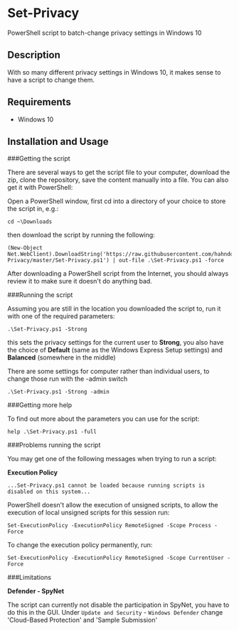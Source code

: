 # Set-Privacy
PowerShell script to batch-change privacy settings in Windows 10

## Description

With so many different privacy settings in Windows 10, it makes sense to have a script to change them.

## Requirements

- Windows 10

## Installation and Usage

###Getting the script

There are several ways to get the script file to your computer, download the zip, clone the repository, save the content manually into a file. 
You can also get it with PowerShell:

Open a PowerShell window, first cd into a directory of your choice to store the script in, e.g.:

	cd ~\Downloads

then download the script by running the following:

	(New-Object Net.WebClient).DownloadString('https://raw.githubusercontent.com/hahndorf/Set-Privacy/master/Set-Privacy.ps1') | out-file .\Set-Privacy.ps1 -force 

After downloading a PowerShell script from the Internet, you should always review it to make sure it doesn't do anything bad.

###Running the script

Assuming you are still in the location you downloaded the script to, run it with one of the required parameters:

    .\Set-Privacy.ps1 -Strong

this sets the privacy settings for the current user to **Strong**, you also have the choice of **Default** (same as the Windows Express Setup settings) and **Balanced** (somewhere in the middle)

There are some settings for computer rather than individual users, to change those run with the -admin switch

    .\Set-Privacy.ps1 -Strong -admin

###Getting more help

To find out more about the parameters you can use for the script:

    help .\Set-Privacy.ps1 -full

###Problems running the script

You may get one of the following messages when trying to run a script:

**Execution Policy**

    ...Set-Privacy.ps1 cannot be loaded because running scripts is disabled on this system...

PowerShell doesn't allow the execution of unsigned scripts, to
allow the execution of local unsigned scripts for this session run:

    Set-ExecutionPolicy -ExecutionPolicy RemoteSigned -Scope Process -Force

To change the execution policy permanently, run:

	Set-ExecutionPolicy -ExecutionPolicy RemoteSigned -Scope CurrentUser -Force


###Limitations

**Defender - SpyNet**

The script can currently not disable the participation in SpyNet, you have to do this in the GUI. Under `Update and Security` - `Windows Defender` change 'Cloud-Based Protection' and 'Sample Submission'